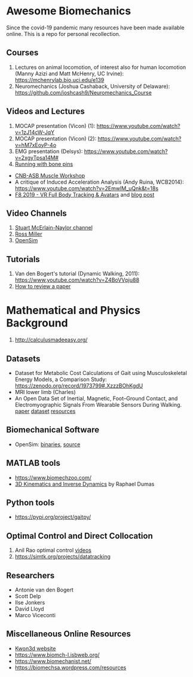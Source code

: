 # Awesome Biomechanics
Since the covid-19 pandemic many resources have been made available online. This is a repo for personal recollection.

## Courses
1. Lectures on animal locomotion, of interest also for human locomotion (Manny Azizi and Matt McHenry, UC Irvine): https://mchenrylab.bio.uci.edu/e139
2. Neuromechanics (Joshua Cashaback, University of Delaware): https://github.com/joshcash9/Neuromechanics_Course

## Videos and Lectures
1. MOCAP presentation (Vicon) (1): https://www.youtube.com/watch?v=1zJ14cW-JqY
2. MOCAP presentation (Vicon) (2): https://www.youtube.com/watch?v=hM7xEoyP-4o
3. EMG presentation (Delsys): https://www.youtube.com/watch?v=2xgyTpsa14M#
4. [Running with bone pins](https://www.youtube.com/watch?v=nf6jkyNgkwE)
* [CNB-ASB Muscle Workshop](https://www.youtube.com/watch?v=Ur9wYYR0nac&feature=youtu.be)
* A critique of Induced Acceleration Analysis (Andy Ruina, WCB2014): https://www.youtube.com/watch?v=2EmwIM_uQnk&t=18s
* [F8 2019 - VR Full Body Tracking & Avatars](https://www.youtube.com/watch?v=FhiAFo9U_sM) and [blog post](https://uploadvr.com/facebook-f8-2019-body-tracking/)

## Video Channels
1. [Stuart McErlain-Naylor channel](https://www.youtube.com/channel/UCmG-bd1JL1ACP7hMzIUXwOg)
2. [Ross Miller](https://www.youtube.com/channel/UCO_H7aZoIcwZiNc4KjiQQkg/videos) 
3. [OpenSim](https://www.youtube.com/user/OpenSimVideos/videos)

## Tutorials
1. Van den Bogert's tutorial (Dynamic Walking, 2011): https://www.youtube.com/watch?v=Z4BoVVpju88
2. [How to review a paper](https://www.sciencemag.org/careers/2016/09/how-review-paper)

# Mathematical and Physics Background
1. http://calculusmadeeasy.org/

## Datasets
* Dataset for Metabolic Cost Calculations of Gait using Musculoskeletal Energy Models, a Comparison Study: https://zenodo.org/record/1973799#.XzzzBOhKgdU
* MRI lower limb (Charles)
* An Open Data Set of Inertial, Magnetic, Foot–Ground Contact, and Electromyographic Signals From Wearable Sensors During Walking. [paper](https://journals.humankinetics.com/view/journals/mcj/aop/article-10.1123-mc.2020-0023/article-10.1123-mc.2020-0023.xml) [dataset](https://figshare.com/articles/Dataset_of_gait_and_inertial_sensors/7778255) [resources](https://github.com/BMClab/datasets/tree/master/GEDS)

## Biomechanical Software
* OpenSim: [binaries](https://opensim.stanford.edu), [source](https://github.com/opensim-org/opensim-core)

## MATLAB tools
* https://www.biomechzoo.com/
* [3D Kinematics and Inverse Dynamics](https://uk.mathworks.com/matlabcentral/fileexchange/58021-3d-kinematics-and-inverse-dynamics?s_tid=prof_contriblnk) by Raphael Dumas

## Python tools
* https://pypi.org/project/gaitpy/

## Optimal Control and Direct Collocation
1. Anil Rao optimal control [videos](http://www.anilvrao.com/Optimal-Control-Videos.html)
2. https://simtk.org/projects/datatracking

## Researchers
* Antonie van den Bogert
* Scott Delp
* Ilse Jonkers
* David Lloyd
* Marco Viceconti

## Miscellaneous Online Resources
* [Kwon3d website](http://www.kwon3d.com/theory/prac.html)
* https://www.biomch-l.isbweb.org/
* https://www.biomechanist.net/
* https://biomechsa.wordpress.com/resources

